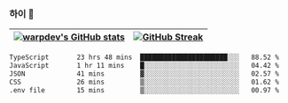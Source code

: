 
### 하이 👋
[![warpdev's GitHub stats](https://github-readme-stats.vercel.app/api?username=warpdev&show_icons=true&theme=vue-dark)](#) |[![GitHub Streak](https://github-readme-streak-stats.herokuapp.com/?user=warpdev&theme=dark)](#)
--- | --- |
<!--START_SECTION:waka-->

```txt
TypeScript       23 hrs 48 mins  ██████████████████████░░░   88.52 %
JavaScript       1 hr 11 mins    █░░░░░░░░░░░░░░░░░░░░░░░░   04.42 %
JSON             41 mins         ▓░░░░░░░░░░░░░░░░░░░░░░░░   02.57 %
CSS              26 mins         ▒░░░░░░░░░░░░░░░░░░░░░░░░   01.62 %
.env file        15 mins         ▒░░░░░░░░░░░░░░░░░░░░░░░░   00.97 %
```

<!--END_SECTION:waka-->

<!--
**warpdev/warpdev** is a ✨ _special_ ✨ repository because its `README.md` (this file) appears on your GitHub profile.

Here are some ideas to get you started:

- 🔭 I’m currently working on ...
- 🌱 I’m currently learning ...
- 👯 I’m looking to collaborate on ...
- 🤔 I’m looking for help with ...
- 💬 Ask me about ...
- 📫 How to reach me: ...
- 😄 Pronouns: ...
- ⚡ Fun fact: ...
-->
